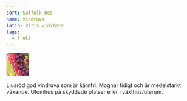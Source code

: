 ```yaml
---
sort: Suffolk Red
name: Vindruva
latin: Vitis vinifera
tags:
  - frukt
---
```


<img src="/img/vitis-vinifera-suffolk-red.jpg" width="60" data-srcset="1x, 1.5x, 2x" alt="Vitis vinifera" data-attribution="https://www.blomqvistplantskola.com/index.php?route=product/product&product_id=4230&search=Suffolk+Red">

Ljusröd god vindruva som är kärnfri. Mognar tidigt och är medelstarkt växande. Utomhus på skyddade platser eller i växthus/uterum.
